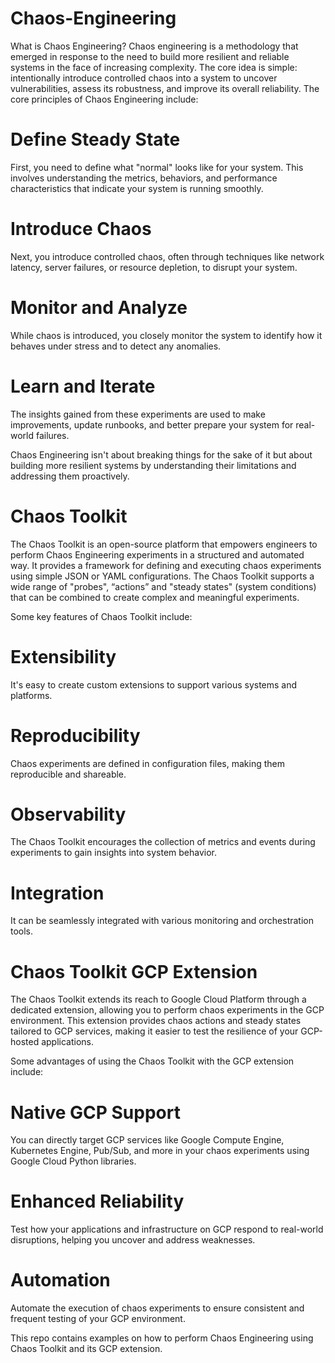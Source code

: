 # Chaos-Engineering

What is Chaos Engineering?
Chaos engineering is a methodology that emerged in response to the need to build more resilient and reliable systems in the face of increasing complexity. The core idea is simple: intentionally introduce controlled chaos into a system to uncover vulnerabilities, assess its robustness, and improve its overall reliability.
The core principles of Chaos Engineering include:

# Define Steady State
   First, you need to define what "normal" looks like for your system. This involves understanding the metrics, behaviors, and performance characteristics that indicate your system is running smoothly.

# Introduce Chaos
   Next, you introduce controlled chaos, often through techniques like network latency, server failures, or resource depletion, to disrupt your system.

# Monitor and Analyze
   While chaos is introduced, you closely monitor the system to identify how it behaves under stress and to detect any anomalies.

# Learn and Iterate
   The insights gained from these experiments are used to make improvements, update runbooks, and better prepare your system for real-world failures.

Chaos Engineering isn't about breaking things for the sake of it but about building more resilient systems by understanding their limitations and addressing them proactively.

# Chaos Toolkit
The Chaos Toolkit is an open-source platform that empowers engineers to perform Chaos Engineering experiments in a structured and automated way. It provides a framework for defining and executing chaos experiments using simple JSON or YAML configurations. The Chaos Toolkit supports a wide range of "probes",  “actions” and "steady states" (system conditions) that can be combined to create complex and meaningful experiments.

Some key features of Chaos Toolkit include:

# Extensibility
  It's easy to create custom extensions to support various systems and platforms.

# Reproducibility
  Chaos experiments are defined in configuration files, making them reproducible and shareable.

# Observability
  The Chaos Toolkit encourages the collection of metrics and events during experiments to gain insights into system behavior.

# Integration
  It can be seamlessly integrated with various monitoring and orchestration tools.

# Chaos Toolkit GCP Extension
The Chaos Toolkit extends its reach to Google Cloud Platform through a dedicated extension, allowing you to perform chaos experiments in the GCP environment. This extension provides chaos actions and steady states tailored to GCP services, making it easier to test the resilience of your GCP-hosted applications.

Some advantages of using the Chaos Toolkit with the GCP extension include:

# Native GCP Support
  You can directly target GCP services like Google Compute Engine, Kubernetes Engine, Pub/Sub, and more in your chaos experiments using Google Cloud Python libraries.

# Enhanced Reliability
  Test how your applications and infrastructure on GCP respond to real-world disruptions, helping you uncover and address weaknesses.

# Automation
  Automate the execution of chaos experiments to ensure consistent and frequent testing of your GCP environment.


This repo contains examples on how to perform Chaos Engineering using Chaos Toolkit and its GCP extension.


